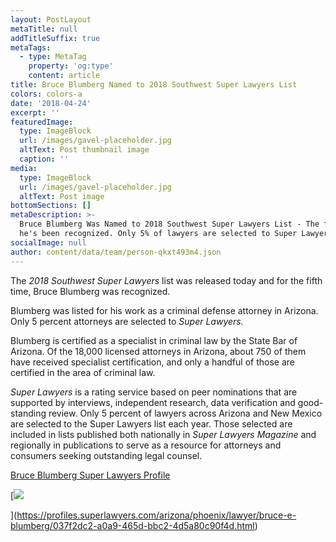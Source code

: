 ```yaml
---
layout: PostLayout
metaTitle: null
addTitleSuffix: true
metaTags:
  - type: MetaTag
    property: 'og:type'
    content: article
title: Bruce Blumberg Named to 2018 Southwest Super Lawyers List
colors: colors-a
date: '2018-04-24'
excerpt: ''
featuredImage:
  type: ImageBlock
  url: /images/gavel-placeholder.jpg
  altText: Post thumbnail image
  caption: ''
media:
  type: ImageBlock
  url: /images/gavel-placeholder.jpg
  altText: Post image
bottomSections: []
metaDescription: >-
  Bruce Blumberg Was Named to 2018 Southwest Super Lawyers List - The fifth time
  he's been recognized. Only 5% of lawyers are selected to Super Lawyers.
socialImage: null
author: content/data/team/person-qkxt493m4.json
---
```

The *2018 Southwest Super Lawyers* list was released today and for the fifth time, Bruce Blumberg was recognized.

Blumberg was listed for his work as a criminal defense attorney in Arizona. Only 5 percent attorneys are selected to *Super Lawyers.*

Blumberg is certified as a specialist in criminal law by the State Bar of Arizona. Of the 18,000 licensed attorneys in Arizona, about 750 of them have received specialist certification, and only a handful of those are certified in the area of criminal law.

*Super Lawyers* is a rating service based on peer nominations that are supported by interviews, independent research, data verification and good-standing review. Only 5 percent of lawyers across Arizona and New Mexico are selected to the Super Lawyers list each year. Those selected are included in lists published both nationally in *Super Lawyers Magazine* and regionally in publications to serve as a resource for attorneys and consumers seeking outstanding legal counsel.

[Bruce Blumberg Super Lawyers Profile](https://profiles.superlawyers.com/arizona/phoenix/lawyer/bruce-e-blumberg/037f2dc2-a0a9-465d-bbc2-4d5a80c90f4d.html)



[![](/images/bruce-blumberg-super-lawyers.png)

](https://profiles.superlawyers.com/arizona/phoenix/lawyer/bruce-e-blumberg/037f2dc2-a0a9-465d-bbc2-4d5a80c90f4d.html)
